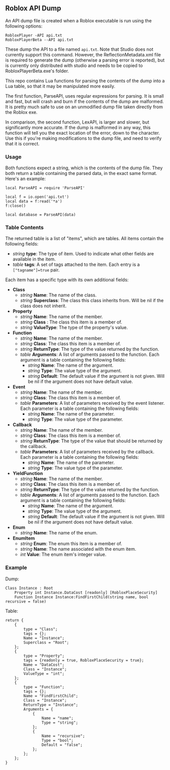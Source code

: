 ## Roblox API Dump

An API dump file is created when a Roblox executable is run using the
following options:

    RobloxPlayer -API api.txt
    RobloxPlayerBeta --API api.txt

These dump the API to a file named `api.txt`. Note that Studio does not 
currently support this command. However, the ReflectionMetadata.xml file is 
required to generate the dump (otherwise a parsing error is reported), but is 
currently only distributed with studio and needs to be copied to 
RobloxPlayerBeta.exe's folder.

This repo contains Lua functions for parsing the contents of the dump into a
Lua table, so that it may be manipulated more easily.

The first function, ParseAPI, uses regular expressions for parsing. It is
small and fast, but will crash and burn if the contents of the dump are
malformed. It is pretty much safe to use on an unmodified dump file taken
directly from the Roblox exe.

In comparison, the second function, LexAPI, is larger and slower, but
significantly more accurate. If the dump is malformed in any way, this
function will tell you the exact location of the error, down to the character.
Use this if you're making modifications to the dump file, and need to verify
that it is correct.

### Usage

Both functions expect a string, which is the contents of the dump file. They
both return a table containing the parsed data, in the exact same format.
Here's an example:

    local ParseAPI = require 'ParseAPI'

    local f = io.open('api.txt')
    local data = f:read('*a')
    f:close()

    local database = ParseAPI(data)


### Table Contents

The returned table is a list of "items", which are tables. All items contain
the following fields:

- *string* **type**: The type of item. Used to indicate what other fields are available in the item.
- *table* **tags**:  A set of tags attached to the item. Each entry is a `["tagname"]=true` pair.

Each item has a specific type with its own additional fields:

- **Class**
	- *string* **Name**:         The name of the class.
	- *string* **Superclass**:   The class this class inherits from. Will be nil if the class does not inherit.
- **Property**
	- *string* **Name**:         The name of the member.
	- *string* **Class** :       The class this item is a member of.
	- *string* **ValueType**:    The type of the property's value.
- **Function**
	- *string* **Name**:         The name of the member.
	- *string* **Class**:        The class this item is a member of.
	- *string* **ReturnType**:   The type of the value returned by the function.
	- *table* **Arguments**:     A list of arguments passed to the function. Each argument is a table containing the following fields:
		- *string* **Name**:     The name of the argument.
		- *string* **Type**:     The value type of the argument.
		- *string* **Default**:  The default value if the argument is not given. Will be nil if the argument does not have default value.
- **Event**
	- *string* **Name**:         The name of the member.
	- *string* **Class**:        The class this item is a member of.
	- *table* **Parameters**:    A list of parameters received by the event listener. Each parameter is a table containing the following fields:
		- *string* **Name**:     The name of the parameter.
		- *string* **Type**:     The value type of the parameter.
- **Callback**
	- *string* **Name**:         The name of the member.
	- *string* **Class**:        The class this item is a member of.
	- *string* **ReturnType**:   The type of the value that should be returned by the callback.
	- *table* **Parameters**:    A list of parameters received by the callback. Each parameter is a table containing the following fields:
		- *string* **Name**:     The name of the parameter.
		- *string* **Type**:     The value type of the parameter.
- **YieldFunction**
	- *string* **Name**:         The name of the member.
	- *string* **Class**:        The class this item is a member of.
	- *string* **ReturnType**:   The type of the value returned by the function.
	- *table* **Arguments**:     A list of arguments passed to the function. Each argument is a table containing the following fields:
		- *string* **Name**:     The name of the argument.
		- *string* **Type**:     The value type of the argument.
		- *string* **Default**:  The default value if the argument is not given. Will be nil if the argument does not have default value.
- **Enum**
	- *string* **Name**:         The name of the enum.
- **EnumItem**
	- *string* **Enum**:         The enum this item is a member of.
	- *string* **Name**:         The name associated with the enum item.
	- *int* **Value**:           The enum item's integer value.


### Example

Dump:

    Class Instance : Root
    	Property int Instance.DataCost [readonly] [RobloxPlaceSecurity]
    	Function Instance Instance:FindFirstChild(string name, bool recursive = false)

Table:

    return {
    	{
    		type = "Class";
    		tags = {};
    		Name = "Instance";
    		Superclass = "Root";
    	};
    	{
    		type = "Property";
    		tags = {readonly = true, RobloxPlaceSecurity = true};
    		Name = "DataCost";
    		Class = "Instance";
    		ValueType = "int";
    	};
    	{
    		type = "Function";
    		tags = {};
    		Name = "FindFirstChild";
    		Class = "Instance";
    		ReturnType = "Instance";
    		Arguments = {
    			{
    				Name = "name";
    				Type = "string";
    			};
    			{
    				Name = "recursive";
    				Type = "bool";
    				Default = "false";
    			};
    		};
    	};
    }
